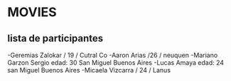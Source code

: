 # MOVIES
## lista de participantes
-Geremias Zalokar / 19 / Cutral Co 
-Aaron Arias /26 / neuquen
-Mariano Garzon Sergio edad: 30 San Miguel Buenos Aires
-Lucas Amaya edad: 24 san Miguel Buenos Aires
-Micaela Vizcarra / 24 / Lanus
